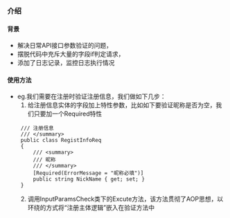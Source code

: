 ### 介绍
#### 背景
 - 解决日常API接口参数验证的问题，
 - 摆脱代码中充斥大量的字段if判定请求，
 - 添加了日志记录，监控日志执行情况
 
#### 使用方法
 - eg.我们需要在注册时验证注册信息，我们做如下几步：
     1. 给注册信息实体的字段加上特性参数，比如如下要验证昵称是否为空，我们只要加一个Required特性
   ```/// <summary>
    /// 注册信息
    /// </summary>
    public class RegistInfoReq
    {
        /// <summary>
        /// 昵称
        /// </summary>
        [Required(ErrorMessage = "昵称必填")]
        public string NickName { get; set; }
    }
    ```
     2. 调用InputParamsCheck类下的Excute方法，该方法贯彻了AOP思想，以环绕的方式将“注册主体逻辑”嵌入在验证方法中
      
           
